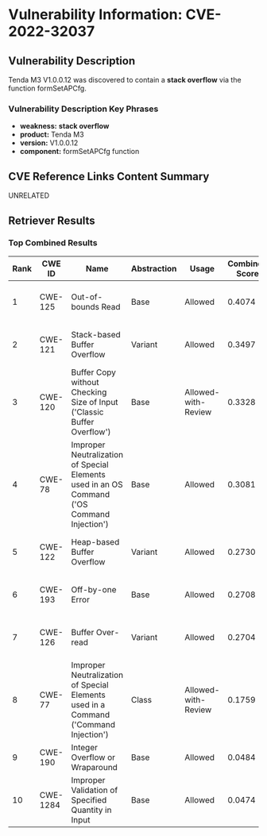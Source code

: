 # Vulnerability Information: CVE-2022-32037

## Vulnerability Description
Tenda M3 V1.0.0.12 was discovered to contain a **stack overflow** via the function formSetAPCfg.

### Vulnerability Description Key Phrases
- **weakness:** **stack overflow**
- **product:** Tenda M3
- **version:** V1.0.0.12
- **component:** formSetAPCfg function

## CVE Reference Links Content Summary
UNRELATED

## Retriever Results

### Top Combined Results

| Rank | CWE ID | Name | Abstraction | Usage | Combined Score | Retrievers | Individual Scores |
|------|--------|------|-------------|-------|---------------|------------|-------------------|
| 1 | CWE-125 | Out-of-bounds Read | Base | Allowed | 0.4074 | sparse, graph | sparse: 0.087, graph: 1.000 |
| 2 | CWE-121 | Stack-based Buffer Overflow | Variant | Allowed | 0.3497 | dense, sparse | dense: 0.601, sparse: 0.137 |
| 3 | CWE-120 | Buffer Copy without Checking Size of Input ('Classic Buffer Overflow') | Base | Allowed-with-Review | 0.3328 | sparse, graph | sparse: 0.089, graph: 0.832 |
| 4 | CWE-78 | Improper Neutralization of Special Elements used in an OS Command ('OS Command Injection') | Base | Allowed | 0.3081 | dense, sparse | dense: 0.530, sparse: 0.075 |
| 5 | CWE-122 | Heap-based Buffer Overflow | Variant | Allowed | 0.2730 | dense, sparse | dense: 0.491, sparse: 0.088 |
| 6 | CWE-193 | Off-by-one Error | Base | Allowed | 0.2708 | sparse, graph | sparse: 0.079, graph: 0.631 |
| 7 | CWE-126 | Buffer Over-read | Variant | Allowed | 0.2704 | dense, sparse | dense: 0.504, sparse: 0.071 |
| 8 | CWE-77 | Improper Neutralization of Special Elements used in a Command ('Command Injection') | Class | Allowed-with-Review | 0.1759 | dense, sparse | dense: 0.499, sparse: 0.086 |
| 9 | CWE-190 | Integer Overflow or Wraparound | Base | Allowed | 0.0484 | sparse | sparse: 0.085 |
| 10 | CWE-1284 | Improper Validation of Specified Quantity in Input | Base | Allowed | 0.0474 | sparse | sparse: 0.083 |

